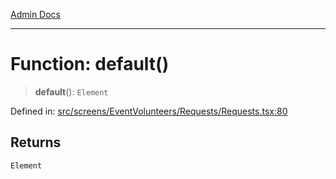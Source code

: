 [Admin Docs](/)

---

# Function: default()

> **default**(): `Element`

Defined in: [src/screens/EventVolunteers/Requests/Requests.tsx:80](https://github.com/PalisadoesFoundation/talawa-admin/blob/main/src/screens/EventVolunteers/Requests/Requests.tsx#L80)

## Returns

`Element`
